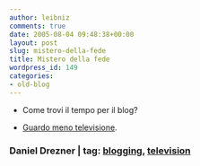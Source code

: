 ```yaml
---
author: leibniz
comments: true
date: 2005-08-04 09:48:38+00:00
layout: post
slug: mistero-della-fede
title: Mistero della fede
wordpress_id: 149
categories:
- old-blog
---
```


- Come trovi il tempo per il blog?  

- [Guardo meno televisione](http://www.danieldrezner.com/archives/002218.html).  



### Daniel Drezner | tag: [blogging](http://www.technorati.com/tags/blogging), [television](http://www.technorati.com/tags/television)

